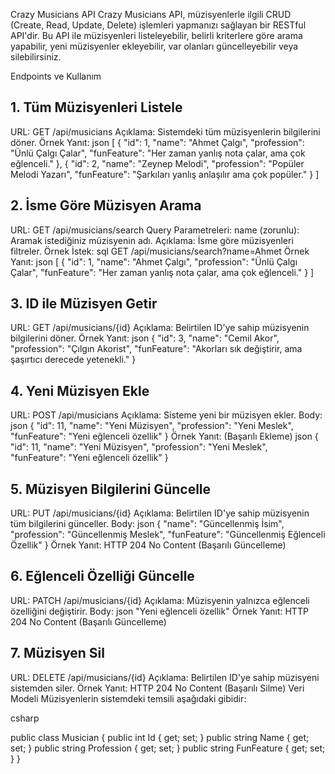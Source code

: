 Crazy Musicians API
Crazy Musicians API, müzisyenlerle ilgili CRUD (Create, Read, Update, Delete) işlemleri yapmanızı sağlayan bir RESTful API'dir. Bu API ile müzisyenleri listeleyebilir, belirli kriterlere göre arama yapabilir, yeni müzisyenler ekleyebilir, var olanları güncelleyebilir veya silebilirsiniz.

Endpoints ve Kullanım
## 1. Tüm Müzisyenleri Listele
URL: GET /api/musicians
Açıklama: Sistemdeki tüm müzisyenlerin bilgilerini döner.
Örnek Yanıt:
json
[
    {
        "id": 1,
        "name": "Ahmet Çalgı",
        "profession": "Ünlü Çalgı Çalar",
        "funFeature": "Her zaman yanlış nota çalar, ama çok eğlenceli."
    },
    {
        "id": 2,
        "name": "Zeynep Melodi",
        "profession": "Popüler Melodi Yazarı",
        "funFeature": "Şarkıları yanlış anlaşılır ama çok popüler."
    }
]
## 2. İsme Göre Müzisyen Arama
URL: GET /api/musicians/search
Query Parametreleri:
name (zorunlu): Aramak istediğiniz müzisyenin adı.
Açıklama: İsme göre müzisyenleri filtreler.
Örnek İstek:
sql
GET /api/musicians/search?name=Ahmet
Örnek Yanıt:
json
[
    {
        "id": 1,
        "name": "Ahmet Çalgı",
        "profession": "Ünlü Çalgı Çalar",
        "funFeature": "Her zaman yanlış nota çalar, ama çok eğlenceli."
    }
]
## 3. ID ile Müzisyen Getir
URL: GET /api/musicians/{id}
Açıklama: Belirtilen ID'ye sahip müzisyenin bilgilerini döner.
Örnek Yanıt:
json
{
    "id": 3,
    "name": "Cemil Akor",
    "profession": "Çılgın Akorist",
    "funFeature": "Akorları sık değiştirir, ama şaşırtıcı derecede yetenekli."
}
## 4. Yeni Müzisyen Ekle
URL: POST /api/musicians
Açıklama: Sisteme yeni bir müzisyen ekler.
Body:
json
{
    "id": 11,
    "name": "Yeni Müzisyen",
    "profession": "Yeni Meslek",
    "funFeature": "Yeni eğlenceli özellik"
}
Örnek Yanıt: (Başarılı Ekleme)
json
{
    "id": 11,
    "name": "Yeni Müzisyen",
    "profession": "Yeni Meslek",
    "funFeature": "Yeni eğlenceli özellik"
}
## 5. Müzisyen Bilgilerini Güncelle
URL: PUT /api/musicians/{id}
Açıklama: Belirtilen ID'ye sahip müzisyenin tüm bilgilerini günceller.
Body:
json
{
    "name": "Güncellenmiş İsim",
    "profession": "Güncellenmiş Meslek",
    "funFeature": "Güncellenmiş Eğlenceli Özellik"
}
Örnek Yanıt:
HTTP 204 No Content (Başarılı Güncelleme)
## 6. Eğlenceli Özelliği Güncelle
URL: PATCH /api/musicians/{id}
Açıklama: Müzisyenin yalnızca eğlenceli özelliğini değiştirir.
Body:
json
"Yeni eğlenceli özellik"
Örnek Yanıt:
HTTP 204 No Content (Başarılı Güncelleme)

## 7. Müzisyen Sil
URL: DELETE /api/musicians/{id}
Açıklama: Belirtilen ID'ye sahip müzisyeni sistemden siler.
Örnek Yanıt:
HTTP 204 No Content (Başarılı Silme)
Veri Modeli
Müzisyenlerin sistemdeki temsili aşağıdaki gibidir:

csharp

public class Musician
{
    public int Id { get; set; }
    public string Name { get; set; }
    public string Profession { get; set; }
    public string FunFeature { get; set; }
}
